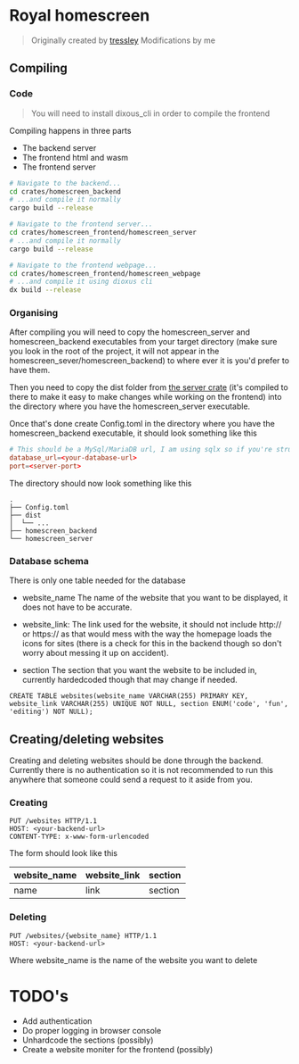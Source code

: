 # Royal homescreen

> Originally created by [tressley](https://github.com/tressley/_traichu)
> Modifications by me

## Compiling

### Code

> You will need to install dixous_cli in order to compile the frontend 

Compiling happens in three parts

- The backend server 
- The frontend html and wasm
- The frontend server

```bash
# Navigate to the backend...
cd crates/homescreen_backend
# ...and compile it normally
cargo build --release

# Navigate to the frontend server...
cd crates/homescreen_frontend/homescreen_server
# ...and compile it normally
cargo build --release 

# Navigate to the frontend webpage... 
cd crates/homescreen_frontend/homescreen_webpage
# ...and compile it using dioxus cli
dx build --release 
```

### Organising

After compiling you will need to copy the homescreen_server and homescreen_backend executables from your target directory (make sure you look in the root of the project, it will not appear in the homescreen_sever/homescreen_backend) to where ever it is you'd prefer to have them. 

Then you need to copy the dist folder from [the server crate](/crates/homescreen_frontend/homescreen_server/) (it's compiled to there to make it easy to make changes while working on the frontend) into the directory where you have the homescreen_server executable.

Once that's done create Config.toml in the directory where you have the homescreen_backend executable, it should look something like this

```toml
# This should be a MySql/MariaDB url, I am using sqlx so if you're struggling to get it to work check out their syntax
database_url=<your-database-url>
port=<server-port>
```

The directory should now look something like this

```
.
├── Config.toml
├── dist
│  └── ...
├── homescreen_backend
└── homescreen_server
```

### Database schema

There is only one table needed for the database

- website_name
The name of the website that you want to be displayed, it does not have to be accurate.

- website_link: 
The link used for the website, it should not include http:// or https:// as that would mess with the way the homepage loads the icons for sites (there is a check for this in the backend though so don't worry about messing it up on accident).

- section
The section that you want the website to be included in, currently hardedcoded though that may change if needed.

```
CREATE TABLE websites(website_name VARCHAR(255) PRIMARY KEY, website_link VARCHAR(255) UNIQUE NOT NULL, section ENUM('code', 'fun', 'editing') NOT NULL);
```

## Creating/deleting websites

Creating and deleting websites should be done through the backend. Currently there is no authentication so it is not recommended to run this anywhere that someone could send a request to it aside from you.

### Creating 

```
PUT /websites HTTP/1.1
HOST: <your-backend-url>
CONTENT-TYPE: x-www-form-urlencoded
```

The form should look like this

| website_name | website_link | section |
| ------------ | ------------ | ------- |
| name         | link         | section |

### Deleting

```
PUT /websites/{website_name} HTTP/1.1
HOST: <your-backend-url>
```

Where website_name is the name of the website you want to delete

# TODO's
- Add authentication
- Do proper logging in browser console
- Unhardcode the sections (possibly)
- Create a website moniter for the frontend (possibly)
